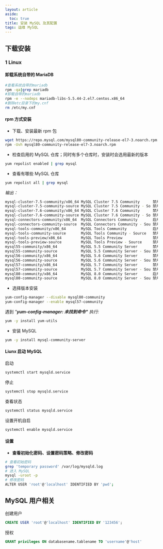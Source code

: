 ```yaml
---
layout: article
aside:
  toc: true
title: 安装 MySQL 及其配置
tags: 运维 MySQL
---
```


## 下载安装
### 1 Linux

#### 卸载系统自带的 MariaDB

```bash
#查看系统自带的mariadb
rpm -qa|grep mariadb
#卸载自带的mariadb
rpm -e --nodeps mariadb-libs-5.5.44-2.el7.centos.x86_64
#删除etc目录下的my.cnf
rm /etc/my.cnf
```

#### rpm 方式安装

- 下载、安装最新 rpm 包
```bash
wget https://repo.mysql.com/mysql80-community-release-el7-3.noarch.rpm
rpm -Uvh mysql80-community-release-el7-3.noarch.rpm
```

- 检查启用的 MySQL 仓库；同时有多个仓库时，安装时会选用最新的版本
```bash
yum repolist enabled | grep mysql
```

- 查看有哪些 MySQL 仓库
```bash
yum repolist all | grep mysql
```
_输出：_
```bash
mysql-cluster-7.5-community/x86_64 MySQL Cluster 7.5 Community      禁用
mysql-cluster-7.5-community-source MySQL Cluster 7.5 Community - So 禁用
mysql-cluster-7.6-community/x86_64 MySQL Cluster 7.6 Community      禁用
mysql-cluster-7.6-community-source MySQL Cluster 7.6 Community - So 禁用
mysql-connectors-community/x86_64  MySQL Connectors Community       启用:    165
mysql-connectors-community-source  MySQL Connectors Community - Sou 禁用
mysql-tools-community/x86_64       MySQL Tools Community            启用:    115
mysql-tools-community-source       MySQL Tools Community - Source   禁用
mysql-tools-preview/x86_64         MySQL Tools Preview              禁用
mysql-tools-preview-source         MySQL Tools Preview - Source     禁用
mysql55-community/x86_64           MySQL 5.5 Community Server       禁用
mysql55-community-source           MySQL 5.5 Community Server - Sou 禁用
mysql56-community/x86_64           MySQL 5.6 Community Server       禁用
mysql56-community-source           MySQL 5.6 Community Server - Sou 禁用
mysql57-community/x86_64           MySQL 5.7 Community Server       禁用
mysql57-community-source           MySQL 5.7 Community Server - Sou 禁用
mysql80-community/x86_64           MySQL 8.0 Community Server       启用:    193
mysql80-community-source           MySQL 8.0 Community Server - Sou 禁用
```

- 选择版本安装
```bash
yum-config-manager --disable mysql80-community
yum-config-manager --enable mysql57-community
```
遇到 _"__yum-config-manager: 未找到命令"__ 执行:_
```bash
yum -y install yum-utils
```

- 安装 MySQL
```bash
yum -y install mysql-community-server
```
#### Liunx 启动 MySQL
启动
```bash
systemctl start mysqld.service
```
停止
```bash
systemctl stop mysqld.service
```
查看状态
```bash
systemctl status mysqld.service
```
设置开机自启
```bash
systemctl enable mysqld.service
```
#### 设置

- **查看初始化密码、设置密码策略、修改密码**
```bash
# 查看初始密码
grep 'temporary password' /var/log/mysqld.log
# 进入 MySQL
mysql -uroot -p
# 修改密码
ALTER USER 'root'@'localhost' IDENTIFIED BY 'pwd';
```


## MySQL 用户相关


创建用户
```sql
CREATE USER 'root'@'localhost' IDENTIFIED BY '123456';
```
授权
```sql
GRANT privileges ON databasename.tablename TO 'username'@'host'
```
